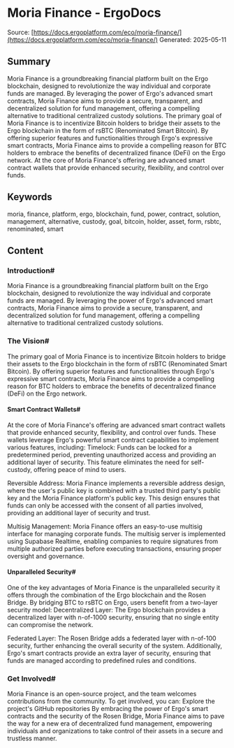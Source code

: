 # Moria Finance - ErgoDocs
Source: [https://docs.ergoplatform.com/eco/moria-finance/](https://docs.ergoplatform.com/eco/moria-finance/)
Generated: 2025-05-11

## Summary
Moria Finance is a groundbreaking financial platform built on the Ergo blockchain, designed to revolutionize the way individual and corporate funds are managed. By leveraging the power of Ergo's advanced smart contracts, Moria Finance aims to provide a secure, transparent, and decentralized solution for fund management, offering a compelling alternative to traditional centralized custody solutions. The primary goal of Moria Finance is to incentivize Bitcoin holders to bridge their assets to the Ergo blockchain in the form of rsBTC (Renominated Smart Bitcoin). By offering superior features and functionalities through Ergo's expressive smart contracts, Moria Finance aims to provide a compelling reason for BTC holders to embrace the benefits of decentralized finance (DeFi) on the Ergo network. At the core of Moria Finance's offering are advanced smart contract wallets that provide enhanced security, flexibility, and control over funds.

## Keywords
moria, finance, platform, ergo, blockchain, fund, power, contract, solution, management, alternative, custody, goal, bitcoin, holder, asset, form, rsbtc, renominated, smart

## Content
### Introduction#
Moria Finance is a groundbreaking financial platform built on the Ergo blockchain, designed to revolutionize the way individual and corporate funds are managed. By leveraging the power of Ergo's advanced smart contracts, Moria Finance aims to provide a secure, transparent, and decentralized solution for fund management, offering a compelling alternative to traditional centralized custody solutions.

### The Vision#
The primary goal of Moria Finance is to incentivize Bitcoin holders to bridge their assets to the Ergo blockchain in the form of rsBTC (Renominated Smart Bitcoin). By offering superior features and functionalities through Ergo's expressive smart contracts, Moria Finance aims to provide a compelling reason for BTC holders to embrace the benefits of decentralized finance (DeFi) on the Ergo network.

#### Smart Contract Wallets#
At the core of Moria Finance's offering are advanced smart contract wallets that provide enhanced security, flexibility, and control over funds. These wallets leverage Ergo's powerful smart contract capabilities to implement various features, including:
Timelock: Funds can be locked for a predetermined period, preventing unauthorized access and providing an additional layer of security. This feature eliminates the need for self-custody, offering peace of mind to users.


Reversible Address: Moria Finance implements a reversible address design, where the user's public key is combined with a trusted third party's public key and the Moria Finance platform's public key. This design ensures that funds can only be accessed with the consent of all parties involved, providing an additional layer of security and trust.


Multisig Management: Moria Finance offers an easy-to-use multisig interface for managing corporate funds. The multisig server is implemented using Supabase Realtime, enabling companies to require signatures from multiple authorized parties before executing transactions, ensuring proper oversight and governance.

#### Unparalleled Security#
One of the key advantages of Moria Finance is the unparalleled security it offers through the combination of the Ergo blockchain and the Rosen Bridge. By bridging BTC to rsBTC on Ergo, users benefit from a two-layer security model:
Decentralized Layer: The Ergo blockchain provides a decentralized layer with n-of-1000 security, ensuring that no single entity can compromise the network.


Federated Layer: The Rosen Bridge adds a federated layer with n-of-100 security, further enhancing the overall security of the system.
Additionally, Ergo's smart contracts provide an extra layer of security, ensuring that funds are managed according to predefined rules and conditions.

### Get Involved#
Moria Finance is an open-source project, and the team welcomes contributions from the community. To get involved, you can:
Explore the project's GitHub repositories
By embracing the power of Ergo's smart contracts and the security of the Rosen Bridge, Moria Finance aims to pave the way for a new era of decentralized fund management, empowering individuals and organizations to take control of their assets in a secure and trustless manner.
